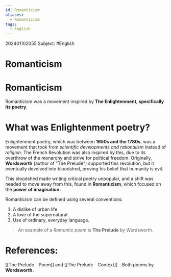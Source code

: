 ```yaml
---
id: Romanticism
aliases:
  - Romanticism
tags:
  - English
---
```

202401102055
Subject: #English


# Romanticism



# Romanticism

Romanticism was a movement inspired by **The Enlightenment, specifically its poetry**.

# What was Enlightenment poetry?

Enlightenment poetry, which was between **1650s and the 1780s**, was a movement that took from *scientific developments and rationalism* instead of *religion*. The French Revolution was also inspired by this, due to its overthrow of the monarchy and strive for political freedom. Originally, **Wordsworth** (author of "The Prelude") supported this revolution, but it eventually devolved into bloodshed, proving his belief that humanity is evil.

This bloodshed made writing critical poetry unpopular, and a shift was needed to move away from this, found in **Romanticism**, which focused on the **power of imagination.** 

Romanticism can be defined using several conventions:

1. A dislike of urban life
2. A love of the supernatural
3. Use of ordinary, everyday language.

>An example of a *Romantic poem* is **The Prelude** by Wordsworth.

# **References:** 
[[The Prelude - Poem]] and [[The Prelude - Context]] - Both poems by **Wordsworth.** 

